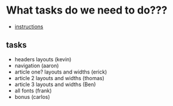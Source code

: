 # What tasks do we need to do???
- [instructions](https://digitalskills.instructure.com/courses/2690/pages/activity-3-dot-2-4?module_item_id=322867)

## tasks
- headers layouts (kevin)
- navigation  (aaron)
- article one? layouts and widths (erick)
- article 2 layouts and widths (thomas)
- article 3 layouts and widths (Ben)
- all fonts (frank)
- bonus (carlos)

